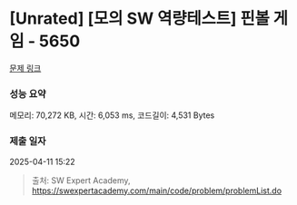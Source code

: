 # [Unrated] [모의 SW 역량테스트] 핀볼 게임 - 5650 

[문제 링크](https://swexpertacademy.com/main/code/problem/problemDetail.do?contestProbId=AWXRF8s6ezEDFAUo) 

### 성능 요약

메모리: 70,272 KB, 시간: 6,053 ms, 코드길이: 4,531 Bytes

### 제출 일자

2025-04-11 15:22



> 출처: SW Expert Academy, https://swexpertacademy.com/main/code/problem/problemList.do